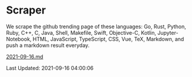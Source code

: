 # Scraper

We scrape the github trending page of these languages: Go, Rust, Python, Ruby, C++, C, Java, Shell, Makefile, Swift, Objective-C, Kotlin, Jupyter-Notebook, HTML, JavaScript, TypeScript, CSS, Vue, TeX, Markdown, and push a markdown result everyday.

[2021-09-16.md](https://github.com/yangwenmai/github-trending-backup/blob/master/2021-09-16.md)

Last Updated: 2021-09-16 04:00:06